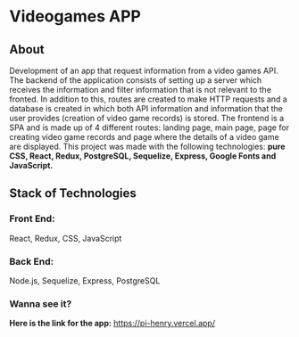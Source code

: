 # Videogames APP

## About

Development of an app that request information from a video games API. The backend of the application consists of setting up a server which receives the information and filter information that is not relevant to the fronted. In addition to this, routes are created to make HTTP requests and a database is created in which both API information and information that the user provides (creation of video game records) is stored. The frontend is a SPA and is made up of 4 different routes: landing page, main page, page for creating video game records and page where the details of a  video game are displayed. This project was made with the following technologies: **pure CSS, React, Redux, PostgreSQL, Sequelize, Express, Google Fonts and JavaScript.**

## Stack of Technologies

### Front End:

React, Redux, CSS, JavaScript

### Back End:

Node.js, Sequelize, Express,  PostgreSQL

### Wanna see it?

**Here is the link for the app:** https://pi-henry.vercel.app/


